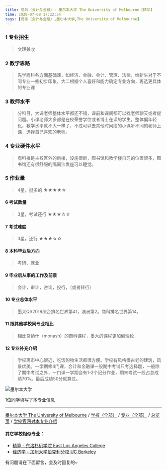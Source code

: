 ```yaml
---
title: 商务（会计与金融）- 墨尔本大学 The University of Melbourne【精华】
time: 2020-07-08 17:22:54
tags: [商务（会计与金融）,墨尔本大学,The University of Melbourne]
---
```

### 1 专业招生
> 文理兼收


### 2 教学思路
> 先学商科各方面基础课，如经济、金融、会计、管理、法律，给新生对于不同专业一些初步印象，大二根据个人喜好和能力确定专业方向，再选更具体的专业课


### 3 教师水平
> 分科目，大课老师整体水平都还不错，课前和课间都可以找老师聊天或者提问题。小课老师大多都是在校荣誉学位或者博士在读的学生，整体偏年轻化，教学水平就不大一样了，不过可以去其他时间段的小课听不同的老师上课，选择自己喜欢的老师。


### 4 专业硬件水平
> 商科楼是主校区外的新楼，设施很新，图书馆和教学楼自习的位置很多，图书馆还有很舒服的隔间沙发座可以睡觉。


### 5 作业量
>4星，挺多的
★★★★☆


#### 6 考试数量
>3星，考试还行
★★★☆☆


#### 7 考试难度
> 3星，还行
★★★☆☆



#### 8 本科毕业后方向
> 考研、就业


#### 9 毕业后从事的工作及前景
> 会计，审计，咨询，投行，（或者转行）


#### 10 专业总体水平
> 墨大QS2018综合排名世界第41，澳洲第2。商科排名世界第14。


#### 11 跟其他学校同专业相比
> 相比莫纳什（monash）的商科课程，墨大的课程更加偏理论


#### 12 专业补充介绍
> 学校离市中心很近，吃饭购物生活都很方便。学校有风格很古老的建筑，风景优美。一学期修4门课，会计和金融课一般期中考试只考选择题，一般除了期中考试之外，一门课一学期会有1-2个记分作业，期末考试一般占总成绩70%。最后成绩50分就算过。

![墨尔本大学](http://upload-images.jianshu.io/upload_images/6206192-81e5e9ec934f4137.jpeg?imageMogr2/auto-orient/strip%7CimageView2/2/w/1240)


1位同学填写了本专业信息
***
[墨尔本大学 The University of Melbourne](https://univgo.github.io/2020/07/08/墨尔本大学%20The%20University%20of%20Melbourne) / [学校（全部）](https://univgo.github.io/2020/07/08/3efa6bcca419) / [专业（全部）](https://univgo.github.io/2020/07/08/2d4c6d3552c2) / [总览页](https://univgo.github.io/2020/07/08/445daeb4fa00) / [学校官网对本专业介绍](https://coursesearch.unimelb.edu.au/majors/70-business)
#### 其它学校相似专业：
- [精算 - 东洛杉矶学院 East Los Angeles College ](https://univgo.github.io/2020/07/08/9160b4c65599) 
- [经济学 - 加州大学伯克利分校 UC Berkeley](https://univgo.github.io/2020/07/08/6f5d585bf003) 


有问题请在下面留言，会及时回复的~